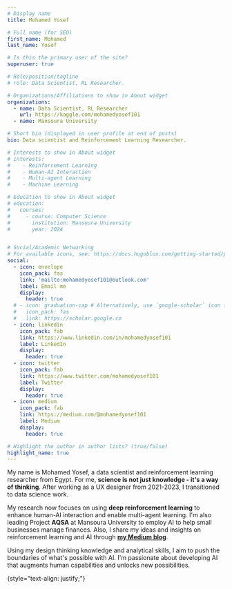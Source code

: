 ```yaml
---
# Display name
title: Mohamed Yosef

# Full name (for SEO)
first_name: Mohamed
last_name: Yosef

# Is this the primary user of the site?
superuser: true

# Role/position/tagline
# role: Data Scientist, RL Researcher.

# Organizations/Affiliations to show in About widget
organizations:
  - name: Data Scientist, RL Researcher
    url: https://kaggle.com/mohamedyosef101
  - name: Mansoura University

# Short bio (displayed in user profile at end of posts)
bio: Data scientist and Reinforcement Learning Researcher.

# Interests to show in About widget
# interests:
#    - Reinforcement Learning
#    - Human-AI Interaction
#    - Multi-agent Learning
#    - Machine Learning

# Education to show in About widget
# education:
#   courses:
#     - course: Computer Science
#       institution: Mansoura University
#       year: 2024


# Social/Academic Networking
# For available icons, see: https://docs.hugoblox.com/getting-started/page-builder/#icons
social:
  - icon: envelope
    icon_pack: fas
    link: 'mailto:mohamedyosef101@outlook.com'
    label: Email me
    display: 
      header: true
  # - icon: graduation-cap # Alternatively, use `google-scholar` icon from `ai` icon pack
  #   icon_pack: fas
  #   link: https://scholar.google.co
  - icon: linkedin
    icon_pack: fab
    link: https://www.linkedin.com/in/mohamedyosef101
    label: LinkedIn
    display: 
      header: true
  - icon: twitter
    icon_pack: fab
    link: https://www.twitter.com/mohamedyosef101
    label: Twitter
    display: 
      header: true
  - icon: medium
    icon_pack: fab
    link: https://medium.com/@mohamedyosef101
    label: Medium
    display: 
      header: true

# Highlight the author in author lists? (true/false)
highlight_name: true
---
```

My name is Mohamed Yosef, a data scientist and reinforcement learning researcher from Egypt. For me, **science is not just knowledge - it's a way of thinking**. After working as a UX designer from 2021-2023, I transitioned to data science work. 

My research now focuses on using **deep reinforcement learning** to enhance human-AI interaction and enable multi-agent learning. I'm also leading Project **AQSA** at Mansoura University to employ AI to help small businesses manage finances. Also, I share my ideas and insights on reinforcement learning and AI through [**my Medium blog**](https://medium.com/@mohamedyosef101). 

Using my design thinking knowledge and analytical skills, I aim to push the boundaries of what's possible with AI. I'm passionate about developing AI that augments human capabilities and unlocks new possibilities.

{style="text-align: justify;"}
